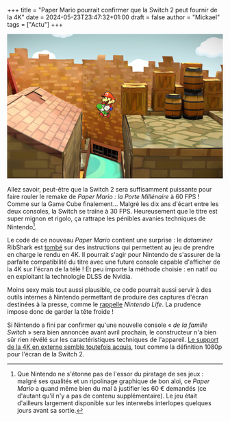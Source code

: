 +++
title = "Paper Mario pourrait confirmer que la Switch 2 peut fournir de la 4K"
date = 2024-05-23T23:47:32+01:00
draft = false
author = "Mickael"
tags = ["Actu"]
+++

![Paper Mario : la Porte Millénaire](paper.jpg "") 

Allez savoir, peut-être que la Switch 2 sera suffisamment puissante pour faire rouler le remake de *Paper Mario : la Porte Millénaire* à 60 FPS ! Comme sur la Game Cube finalement… Malgré les dix ans d'écart entre les deux consoles, la Switch se traîne à 30 FPS. Heureusement que le titre est super mignon et rigolo, ça rattrape les pénibles avanies techniques de Nintendo[^1].

Le code de ce nouveau *Paper Mario* contient une surprise : le *dataminer* RibShark est [tombé](https://x.com/RibShark/status/1793357532729418129) sur des instructions qui permettent au jeu de prendre en charge le rendu en 4K. Il pourrait s'agir pour Nintendo de s'assurer de la parfaite compatibilité du titre avec une future console capable d'afficher de la 4K sur l'écran de la télé ! Et peu importe la méthode choisie : en natif ou en exploitant la technologie DLSS de Nvidia.

Moins sexy mais tout aussi plausible, ce code pourrait aussi servir à des outils internes à Nintendo permettant de produire des captures d'écran destinées à la presse, comme le [rappelle](https://www.nintendolife.com/news/2024/05/paper-mario-the-thousand-year-door-codebase-apparently-contains-references-to-4k-output) *Nintendo Life*. La prudence impose donc de garder la tête froide !
 
Si Nintendo a fini par confirmer qu'une nouvelle console « *de la famille Switch* » sera bien annoncée avant avril prochain, le constructeur n'a bien sûr rien révélé sur les caractéristiques techniques de l'appareil. [Le support de la 4K en externe semble toutefois acquis](https://nostick.fr/articles/2024/mai/0905-switch-2-tout-ce-que-lon-sait/), tout comme la définition 1080p pour l'écran de la Switch 2.

[^1]: Que Nintendo ne s'étonne pas de l'essor du piratage de ses jeux : malgré ses qualités et un ripolinage graphique de bon aloi, ce *Paper Mario* a quand même bien du mal à justifier les 60 € demandés (ce d'autant qu'il n'y a pas de contenu supplémentaire). Le jeu était d'ailleurs largement disponible sur les interwebs interlopes quelques jours avant sa sortie.